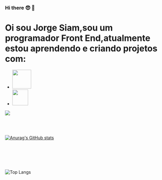 ### Hi there :sunglasses: :rocket:

<h1>Oi sou Jorge Siam,sou um programador Front End,atualmente estou aprendendo e criando projetos com:</h1>

  -	<img src="https://img.shields.io/badge/HTML-239120?style=for-the-badge&logo=html5&logoColor=white" width="62px">
  -	<img src="https://img.shields.io/badge/CSS-239120?&style=for-the-badge&logo=css3&logoColor=white" width="52px">
   <img src="https://img.shields.io/badge/JavaScript-F7DF1E?style=for-the-badge&logo=javascript&logoColor=black" >
   
  <br>
  <br>
  <br>
  <br>
  
  
  [![Anurag's GitHub stats](https://github-readme-stats.vercel.app/api?username=jorgesiam96)](https://github.com/anuraghazra/github-readme-stats)

  <br>  
  <br>
  <br>
  <br>

![Top Langs](https://github-readme-stats.vercel.app/api/top-langs/?username=Jorgesiam96&layout=compact)


<!--
**Jorgesiam96/Jorgesiam96** is a ✨ _special_ ✨ repository because its `README.md` (this file) appears on your GitHub profile.

Here are some ideas to get you started:

- 🔭 I’m currently working on ...
- 🌱 I’m currently learning ...
- 👯 I’m looking to collaborate on ...
- 🤔 I’m looking for help with ...
- 💬 Ask me about ...
- 📫 How to reach me: ...
- 😄 Pronouns: ...
- ⚡ Fun fact: ...
-->
